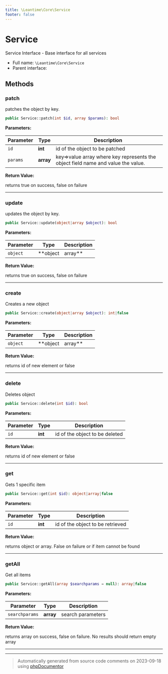 ```yaml
---
title: \Leantime\Core\Service
footer: false
---
```


# Service

Service Interface - Base interface for all services



* Full name: `\Leantime\Core\Service`
* Parent interface: [](../../../classes.md)



## Methods

### patch

patches the object by key.

```php
public Service::patch(int $id, array $params): bool
```








**Parameters:**

| Parameter | Type | Description |
|-----------|------|-------------|
| `id` | **int** | id of the object to be patched |
| `params` | **array** | key=&gt;value array where key represents the object field name and value the value. |


**Return Value:**

returns true on success, false on failure



---
### update

updates the object by key.

```php
public Service::update(object|array $object): bool
```








**Parameters:**

| Parameter | Type | Description |
|-----------|------|-------------|
| `object` | **object|array** | expects the entire object to be updated as object or array |


**Return Value:**

returns true on success, false on failure



---
### create

Creates a new object

```php
public Service::create(object|array $object): int|false
```








**Parameters:**

| Parameter | Type | Description |
|-----------|------|-------------|
| `object` | **object|array** | object or array to be created |


**Return Value:**

returns id of new element or false



---
### delete

Deletes object

```php
public Service::delete(int $id): bool
```








**Parameters:**

| Parameter | Type | Description |
|-----------|------|-------------|
| `id` | **int** | id of the object to be deleted |


**Return Value:**

returns id of new element or false



---
### get

Gets 1 specific item

```php
public Service::get(int $id): object|array|false
```








**Parameters:**

| Parameter | Type | Description |
|-----------|------|-------------|
| `id` | **int** | id of the object to be retrieved |


**Return Value:**

returns object or array. False on failure or if item cannot be found



---
### getAll

Get all items

```php
public Service::getAll(array $searchparams = null): array|false
```








**Parameters:**

| Parameter | Type | Description |
|-----------|------|-------------|
| `searchparams` | **array** | search parameters |


**Return Value:**

returns array on success, false on failure. No results should return empty array



---


---
> Automatically generated from source code comments on 2023-09-18 using [phpDocumentor](http://www.phpdoc.org/)
